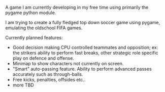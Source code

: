 A game I am currently developing in my free time using primarily the pygame python module.

I am trying to create a fully fledged top down soccer game using pygame, emulating the oldschool FIFA games.

Currently planned features:

  - Good decision making CPU controlled teammates and opposition; ex: the strikers ability to perform fast breaks,
    other strategic role specific play on defence and offense.
  - Minimap to show characters not currently on screen.
  - "Smart" auto-passing feature. Ability to perform advanced passes accurately such as through-balls.
  - Free kicks, penalties, offsides etc..
  - more TBD

